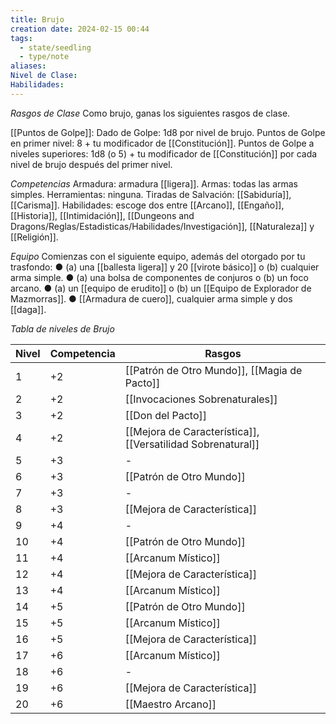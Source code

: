 ```yaml
---
title: Brujo
creation date: 2024-02-15 00:44
tags:
  - state/seedling
  - type/note
aliases: 
Nivel de Clase: 
Habilidades:
---
```

*Rasgos de Clase*
Como brujo, ganas los siguientes rasgos de clase.

[[Puntos de Golpe]]: Dado de Golpe: 1d8 por nivel de brujo.
Puntos de Golpe en primer nivel: 8 + tu modificador de [[Constitución]].
Puntos de Golpe a niveles superiores: 1d8 (o 5) + tu modificador de [[Constitución]] por cada nivel de
brujo después del primer nivel.

*Competencias*
Armadura: armadura [[ligera]].
Armas: todas las armas simples.
Herramientas: ninguna.
Tiradas de Salvación: [[Sabiduría]], [[Carisma]].
Habilidades: escoge dos entre [[Arcano]], [[Engaño]], [[Historia]], [[Intimidación]], [[Dungeons and Dragons/Reglas/Estadisticas/Habilidades/Investigación]], [[Naturaleza]] y
[[Religión]].

*Equipo*
Comienzas con el siguiente equipo, además del otorgado por tu trasfondo:
● (a) una [[ballesta ligera]] y 20 [[virote básico]] o (b) cualquier arma simple.
● (a) una bolsa de componentes de conjuros o (b) un foco arcano.
● (a) un [[equipo de erudito]] o (b) un [[Equipo de Explorador de Mazmorras]].
● [[Armadura de cuero]], cualquier arma simple y dos [[daga]].


*Tabla de niveles de Brujo*

| Nivel | Competencia | Rasgos |
| ---- | ---- | ---- |
| 1 | +2 | [[Patrón de Otro Mundo]], [[Magia de Pacto]]  |
| 2 | +2 | [[Invocaciones Sobrenaturales]] |
| 3 | +2 | [[Don del Pacto]] |
| 4 | +2 | [[Mejora de Característica]], [[Versatilidad Sobrenatural]] |
| 5 | +3 | - |
| 6 | +3 | [[Patrón de Otro Mundo]] |
| 7 | +3 | - |
| 8 | +3 | [[Mejora de Característica]] |
| 9 | +4 | - |
| 10 | +4 | [[Patrón de Otro Mundo]] |
| 11 | +4 | [[Arcanum Místico]] |
| 12 | +4 | [[Mejora de Característica]] |
| 13 | +4 | [[Arcanum Místico]] |
| 14 | +5 | [[Patrón de Otro Mundo]] |
| 15 | +5 | [[Arcanum Místico]] |
| 16 | +5 | [[Mejora de Característica]] |
| 17 | +6 | [[Arcanum Místico]] |
| 18 | +6 | - |
| 19 | +6 | [[Mejora de Característica]] |
| 20 | +6 | [[Maestro Arcano]] |


